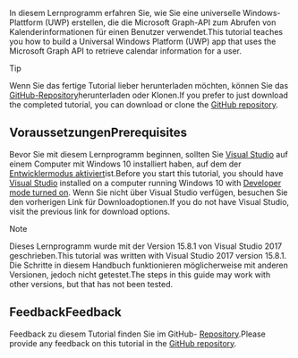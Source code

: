 <!-- markdownlint-disable MD002 MD041 -->

<span data-ttu-id="a41fb-101">In diesem Lernprogramm erfahren Sie, wie Sie eine universelle Windows-Plattform (UWP) erstellen, die die Microsoft Graph-API zum Abrufen von Kalenderinformationen für einen Benutzer verwendet.</span><span class="sxs-lookup"><span data-stu-id="a41fb-101">This tutorial teaches you how to build a Universal Windows Platform (UWP) app that uses the Microsoft Graph API to retrieve calendar information for a user.</span></span>

> [!TIP]
> <span data-ttu-id="a41fb-102">Wenn Sie das fertige Tutorial lieber herunterladen möchten, können Sie das [GitHub-Repository](https://github.com/microsoftgraph/msgraph-training-uwp)herunterladen oder Klonen.</span><span class="sxs-lookup"><span data-stu-id="a41fb-102">If you prefer to just download the completed tutorial, you can download or clone the [GitHub repository](https://github.com/microsoftgraph/msgraph-training-uwp).</span></span>

## <a name="prerequisites"></a><span data-ttu-id="a41fb-103">Voraussetzungen</span><span class="sxs-lookup"><span data-stu-id="a41fb-103">Prerequisites</span></span>

<span data-ttu-id="a41fb-104">Bevor Sie mit diesem Lernprogramm beginnen, sollten Sie [Visual Studio](https://visualstudio.microsoft.com/vs/) auf einem Computer mit Windows 10 installiert haben, auf dem der [Entwicklermodus aktiviert](https://docs.microsoft.com/windows/uwp/get-started/enable-your-device-for-development)ist.</span><span class="sxs-lookup"><span data-stu-id="a41fb-104">Before you start this tutorial, you should have [Visual Studio](https://visualstudio.microsoft.com/vs/) installed on a computer running Windows 10 with [Developer mode turned on](https://docs.microsoft.com/windows/uwp/get-started/enable-your-device-for-development).</span></span> <span data-ttu-id="a41fb-105">Wenn Sie nicht über Visual Studio verfügen, besuchen Sie den vorherigen Link für Downloadoptionen.</span><span class="sxs-lookup"><span data-stu-id="a41fb-105">If you do not have Visual Studio, visit the previous link for download options.</span></span>

> [!NOTE]
> <span data-ttu-id="a41fb-106">Dieses Lernprogramm wurde mit der Version 15.8.1 von Visual Studio 2017 geschrieben.</span><span class="sxs-lookup"><span data-stu-id="a41fb-106">This tutorial was written with Visual Studio 2017 version 15.8.1.</span></span> <span data-ttu-id="a41fb-107">Die Schritte in diesem Handbuch funktionieren möglicherweise mit anderen Versionen, jedoch nicht getestet.</span><span class="sxs-lookup"><span data-stu-id="a41fb-107">The steps in this guide may work with other versions, but that has not been tested.</span></span>

## <a name="feedback"></a><span data-ttu-id="a41fb-108">Feedback</span><span class="sxs-lookup"><span data-stu-id="a41fb-108">Feedback</span></span>

<span data-ttu-id="a41fb-109">Feedback zu diesem Tutorial finden Sie im GitHub- [Repository](https://github.com/microsoftgraph/msgraph-training-uwp).</span><span class="sxs-lookup"><span data-stu-id="a41fb-109">Please provide any feedback on this tutorial in the [GitHub repository](https://github.com/microsoftgraph/msgraph-training-uwp).</span></span>